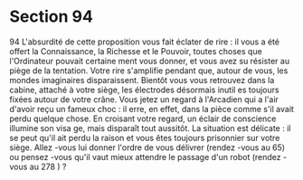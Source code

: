 # Section 94

94
L'absurdité de cette proposition vous fait éclater de rire : il vous a
été offert la Connaissance, la Richesse et le Pouvoir, toutes
choses que l'Ordinateur pouvait certaine ment vous donner, et
vous avez su résister au piège de la tentation. Votre rire
s'amplifie pendant que, autour de vous, les mondes imaginaires
disparaissent. Bientôt vous vous retrouvez dans la cabine,
attaché  à votre siège, les électrodes désormais inutil es toujours
fixées autour de votre crâne. Vous jetez un regard  à l'Arcadien
qui a l'air d'avoir reçu un fameux choc : il erre, en effet, dans la
pièce comme s'il avait perdu quelque chose. En croisant votre
regard, un éclair de conscience illumine son visa ge, mais
disparaît tout aussitôt. La situation est délicate : il se peut qu'il
ait perdu la raison et vous êtes toujours prisonnier sur votre
siège. Allez -vous lui donner l'ordre de vous délivrer (rendez -vous
au 65) ou pensez -vous qu'il vaut mieux attendre le passage d'un
robot (rendez -vous au 278 ) ?